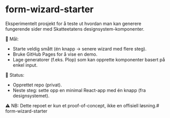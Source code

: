 # form-wizard-starter

Eksperimentelt prosjekt for å teste ut hvordan man kan generere fungerende sider med Skatteetatens designsystem-komponenter.

🎯 Mål:
- Starte veldig smått (én knapp → senere wizard med flere steg).
- Bruke GitHub Pages for å vise en demo.
- Lage generatorer (f.eks. Plop) som kan opprette komponenter basert på enkel input.

📌 Status:
- Opprettet repo (privat).
- Neste steg: sette opp en minimal React-app med én knapp (fra designsystemet).

⚠️ NB: Dette repoet er kun et proof-of-concept, ikke en offisiell løsning.# form-wizard-starter
